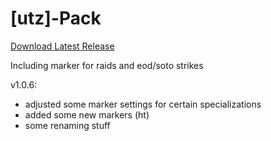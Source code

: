 # [utz]-Pack

[Download Latest Release](https://github.com/sadson-ui/utz-pack/releases/latest/download/utzpack.taco)

Including marker for raids and eod/soto strikes

v1.0.6:

- adjusted some marker settings for certain specializations
- added some new markers (ht)
- some renaming stuff
